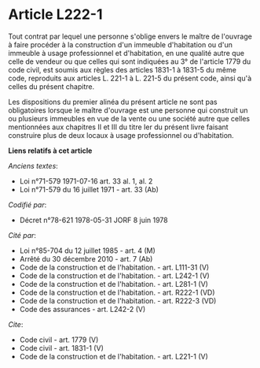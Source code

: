 # Article L222-1

Tout contrat par lequel une personne s'oblige envers le maître de l'ouvrage à faire procéder à la construction d'un immeuble
d'habitation ou d'un immeuble à usage professionnel et d'habitation, en une qualité autre que celle de vendeur ou que celles
qui sont indiquées au 3° de l'article 1779 du code civil, est soumis aux règles des articles 1831-1 à 1831-5 du même code,
reproduits aux articles L. 221-1 à L. 221-5 du présent code, ainsi qu'à celles du présent chapitre. 

Les dispositions du premier alinéa du présent article ne sont pas obligatoires lorsque le maître d'ouvrage est une personne
qui construit un ou plusieurs immeubles en vue de la vente ou une société autre que celles mentionnées aux chapitres II et
III du titre Ier du présent livre faisant construire plus de deux locaux à usage professionnel ou d'habitation.

**Liens relatifs à cet article**

_Anciens textes_:

  - Loi n°71-579 1971-07-16 art. 33 al. 1, al. 2
  - Loi n°71-579 du 16 juillet 1971 - art. 33 (Ab)

_Codifié par_:

  - Décret n°78-621 1978-05-31 JORF 8 juin 1978

_Cité par_:

  - Loi n°85-704 du 12 juillet 1985 - art. 4 (M)
  - Arrêté du 30 décembre 2010 - art. 7 (Ab)
  - Code de la construction et de l'habitation. - art. L111-31 (V)
  - Code de la construction et de l'habitation. - art. L242-1 (V)
  - Code de la construction et de l'habitation. - art. L281-1 (V)
  - Code de la construction et de l'habitation. - art. R222-1 (VD)
  - Code de la construction et de l'habitation. - art. R222-3 (VD)
  - Code des assurances - art. L242-2 (V)

_Cite_:

  - Code civil - art. 1779 (V)
  - Code civil - art. 1831-1 (V)
  - Code de la construction et de l'habitation. - art. L221-1 (V)

